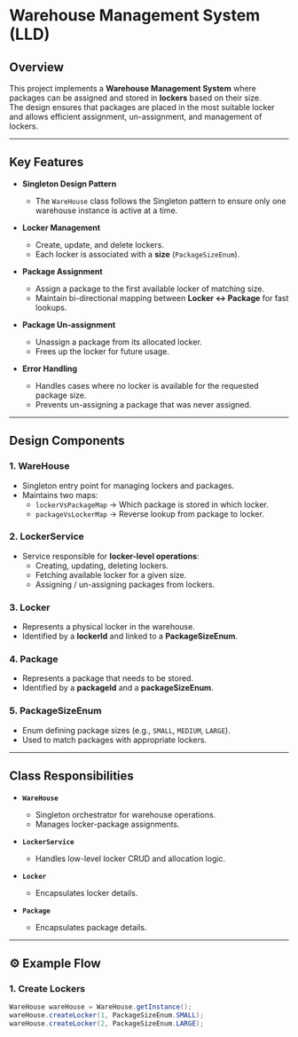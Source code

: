 # Warehouse Management System (LLD)

## Overview
This project implements a **Warehouse Management System** where packages can be assigned and stored in **lockers** based on their size.  
The design ensures that packages are placed in the most suitable locker and allows efficient assignment, un-assignment, and management of lockers.

---

## Key Features
- **Singleton Design Pattern**
    - The `WareHouse` class follows the Singleton pattern to ensure only one warehouse instance is active at a time.

- **Locker Management**
    - Create, update, and delete lockers.
    - Each locker is associated with a **size** (`PackageSizeEnum`).

- **Package Assignment**
    - Assign a package to the first available locker of matching size.
    - Maintain bi-directional mapping between **Locker ↔ Package** for fast lookups.

- **Package Un-assignment**
    - Unassign a package from its allocated locker.
    - Frees up the locker for future usage.

- **Error Handling**
    - Handles cases where no locker is available for the requested package size.
    - Prevents un-assigning a package that was never assigned.

---

## Design Components

### 1. **WareHouse**
- Singleton entry point for managing lockers and packages.
- Maintains two maps:
    - `lockerVsPackageMap` → Which package is stored in which locker.
    - `packageVsLockerMap` → Reverse lookup from package to locker.

### 2. **LockerService**
- Service responsible for **locker-level operations**:
    - Creating, updating, deleting lockers.
    - Fetching available locker for a given size.
    - Assigning / un-assigning packages from lockers.

### 3. **Locker**
- Represents a physical locker in the warehouse.
- Identified by a **lockerId** and linked to a **PackageSizeEnum**.

### 4. **Package**
- Represents a package that needs to be stored.
- Identified by a **packageId** and a **packageSizeEnum**.

### 5. **PackageSizeEnum**
- Enum defining package sizes (e.g., `SMALL`, `MEDIUM`, `LARGE`).
- Used to match packages with appropriate lockers.

---

## Class Responsibilities

- **`WareHouse`**
    - Singleton orchestrator for warehouse operations.
    - Manages locker-package assignments.

- **`LockerService`**
    - Handles low-level locker CRUD and allocation logic.

- **`Locker`**
    - Encapsulates locker details.

- **`Package`**
    - Encapsulates package details.

---

## ⚙️ Example Flow

### 1. Create Lockers
```java
WareHouse wareHouse = WareHouse.getInstance();
wareHouse.createLocker(1, PackageSizeEnum.SMALL);
wareHouse.createLocker(2, PackageSizeEnum.LARGE);

